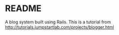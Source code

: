 # README

A blog system built using Rails.
This is a tutorial from http://tutorials.jumpstartlab.com/projects/blogger.html